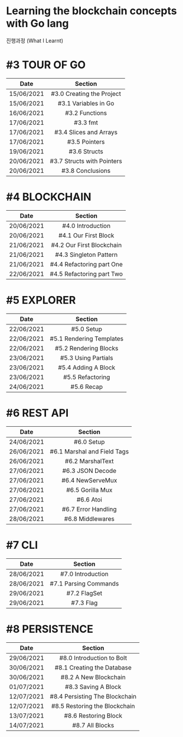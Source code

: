 # Learning the blockchain concepts with Go lang

진행과정 (What I Learnt) 

# #3 TOUR OF GO
|   Date   |  Section  |
| :------: |:------:|
|15/06/2021| #3.0 Creating the Project |
|15/06/2021| #3.1 Variables in Go |
|16/06/2021| #3.2 Functions |
|17/06/2021| #3.3 fmt |
|17/06/2021|#3.4 Slices and Arrays|
|17/06/2021|#3.5 Pointers|
|19/06/2021|#3.6 Structs|
|20/06/2021|#3.7 Structs with Pointers|
|20/06/2021|#3.8 Conclusions|

# #4 BLOCKCHAIN
|   Date   |  Section  |
| :------: |:------:|
|20/06/2021|#4.0 Introduction|
|20/06/2021|#4.1 Our First Block|
|21/06/2021|#4.2 Our First Blockchain|
|21/06/2021|#4.3 Singleton Pattern|
|21/06/2021|#4.4 Refactoring part One|
|22/06/2021|#4.5 Refactoring part Two|


# #5 EXPLORER
|   Date   |  Section  |
| :------: |:------:|
|22/06/2021|#5.0 Setup|
|22/06/2021|#5.1 Rendering Templates|
|22/06/2021|#5.2 Rendering Blocks|
|23/06/2021|#5.3 Using Partials|
|23/06/2021|#5.4 Adding A Block|
|23/06/2021|#5.5 Refactoring|
|24/06/2021|#5.6 Recap|


# #6 REST API
|   Date   |  Section  |
| :------: |:------:|
|24/06/2021|#6.0 Setup|
|26/06/2021|#6.1 Marshal and Field Tags|
|26/06/2021|#6.2 MarshalText|
|27/06/2021|#6.3 JSON Decode|
|27/06/2021|#6.4 NewServeMux|
|27/06/2021|#6.5 Gorilla Mux|
|27/06/2021|#6.6 Atoi|
|27/06/2021|#6.7 Error Handling|
|28/06/2021|#6.8 Middlewares|

# #7 CLI
|   Date   |  Section  |
| :------: |:------:|
|28/06/2021|#7.0 Introduction|
|28/06/2021|#7.1 Parsing Commands|
|29/06/2021|#7.2 FlagSet|
|29/06/2021|#7.3 Flag|

# #8 PERSISTENCE
|   Date   |  Section  |
| :------: |:------:|
|29/06/2021|#8.0 Introduction to Bolt|
|30/06/2021|#8.1 Creating the Database|
|30/06/2021|#8.2 A New Blockchain|
|01/07/2021|#8.3 Saving A Block|
|12/07/2021|#8.4 Persisting The Blockchain|
|12/07/2021|#8.5 Restoring the Blockchain|
|13/07/2021|#8.6 Restoring Block|
|14/07/2021|#8.7 All Blocks|